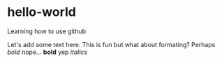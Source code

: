 # hello-world
Learning how to use github

Let's add some text here.  This is fun but what about formating?  Perhaps *bold* nope... **bold** yep *italics*

